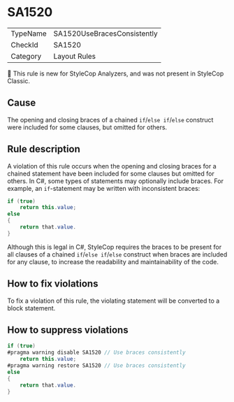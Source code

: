 ﻿# SA1520

<table>
<tr>
  <td>TypeName</td>
  <td>SA1520UseBracesConsistently</td>
</tr>
<tr>
  <td>CheckId</td>
  <td>SA1520</td>
</tr>
<tr>
  <td>Category</td>
  <td>Layout Rules</td>
</tr>
</table>

:memo: This rule is new for StyleCop Analyzers, and was not present in StyleCop Classic.

## Cause

The opening and closing braces of a chained `if`/`else if`/`else` construct were included for some clauses, but
omitted for others.

## Rule description

A violation of this rule occurs when the opening and closing braces for a chained statement have been included
for some clauses but omitted for others. In C#, some types of statements may optionally include braces. For
example, an `if`-statement may be written with inconsistent braces:

```csharp
if (true)
    return this.value;
else
{
    return that.value.
}
```

Although this is legal in C#, StyleCop requires the braces to be present for all clauses of a chained `if`/`else
if`/`else` construct when braces are included for any clause, to increase the readability and maintainability of the
code.

## How to fix violations

To fix a violation of this rule, the violating statement will be converted to a block statement.

## How to suppress violations

```csharp
if (true)
#pragma warning disable SA1520 // Use braces consistently
    return this.value;
#pragma warning restore SA1520 // Use braces consistently
else
{
    return that.value.
}
```
